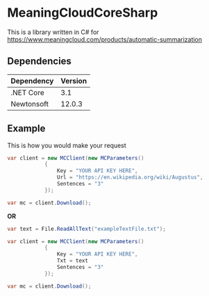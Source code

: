 # MeaningCloudCoreSharp
This is a library written in C# for https://www.meaningcloud.com/products/automatic-summarization

## Dependencies
Dependency        | Version
----------------- | -------------
.NET Core         | 3.1
Newtonsoft        | 12.0.3

## Example
This is how you would make your request
```cs
var client = new MCClient(new MCParameters()
            {
                Key = "YOUR API KEY HERE",
                Url = "https://en.wikipedia.org/wiki/Augustus",
                Sentences = "3"
            });

var mc = client.Download();
```

**OR**

```cs
var text = File.ReadAllText("exampleTextFile.txt");

var client = new MCClient(new MCParameters()
            {
                Key = "YOUR API KEY HERE",
                Txt = text
                Sentences = "3"
            });

var mc = client.Download();
```